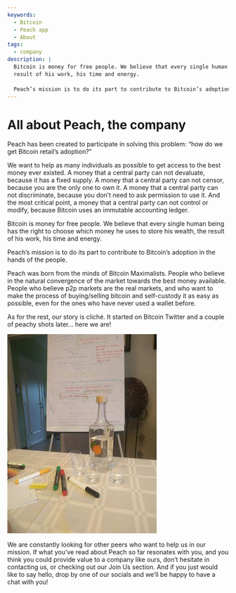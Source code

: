 ```yaml
---
keywords:
  - Bitcoin
  - Peach app
  - About
tags:
  - company
description: |
  Bitcoin is money for free people. We believe that every single human being has the right to choose which money he uses to store his wealth, the
  result of his work, his time and energy.

  Peach’s mission is to do its part to contribute to Bitcoin’s adoption in the hands of the people.
---
```

# All about Peach, the company

Peach has been created to participate in solving this problem: “how do we get Bitcoin retail’s adoption?”

We want to help as many individuals as possible to get access to the best money ever existed. A money that a central party can not devaluate,
because it has a fixed supply. A money that a central party can not censor, because you are the only one to own it. A money that a central party
can not discriminate, because you don’t need to ask permission to use it. And the most critical point, a money that a central party can not control
or modify, because Bitcoin uses an immutable accounting ledger.

Bitcoin is money for free people. We believe that every single human being has the right to choose which money he uses to store his wealth, the
result of his work, his time and energy.

Peach’s mission is to do its part to contribute to Bitcoin’s adoption in the hands of the people.

Peach was born from the minds of Bitcoin Maximalists. People who believe in the natural convergence of the market towards the best money
available. People who believe p2p markets are the real markets, and who want to make the process of buying/selling bitcoin and self-custody it
as easy as possible, even for the ones who have never used a wallet before.

As for the rest, our story is cliché. It started on Bitcoin Twitter and a couple of peachy shots later… here we are!

![](/img/blog/all-about-peach-the-company/photo.jpg)

We are constantly looking for other peers who want to help us in our mission. If what you’ve read about Peach so far resonates with you, and you
think you could provide value to a company like ours, don’t hesitate in contacting us, or checking out our Join Us section. And if you just would
like to say hello, drop by one of our socials and we’ll be happy to have a chat with you!
